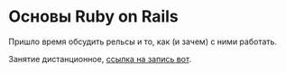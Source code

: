# Основы Ruby on Rails

Пришло время обсудить рельсы и то, как (и зачем) с ними работать.

Занятие дистанционное, [ссылка на запись вот](https://www.dropbox.com/s/jfdab18hn2a38wt/%D0%AF%D0%98%D0%9F%20%D0%A1%D0%B5%D0%BC%D0%B8%D0%BD%D0%B0%D1%80%206%20-%20Ruby%20on%20Rails.mp4?dl=0).
